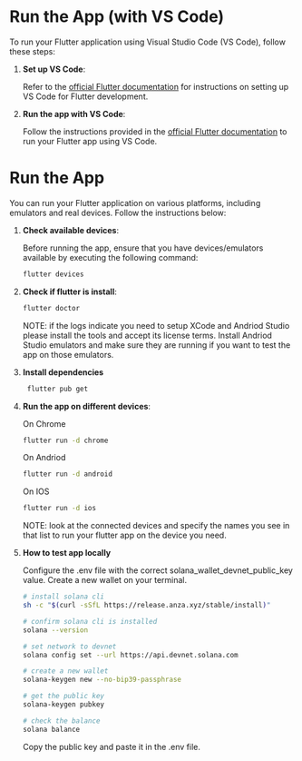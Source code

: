 # Run the App (with VS Code)

To run your Flutter application using Visual Studio Code (VS Code), follow these steps:

1. **Set up VS Code**:

   Refer to the [official Flutter documentation](https://docs.flutter.dev/get-started/editor?tab=vscode) for
   instructions on setting up VS Code for Flutter development.

2. **Run the app with VS Code**:

   Follow the instructions provided in
   the [official Flutter documentation](https://docs.flutter.dev/get-started/test-drive?tab=vscode) to run your Flutter
   app using VS Code.


# Run the App

You can run your Flutter application on various platforms, including emulators and real devices. Follow the instructions
below:

1. **Check available devices**:

   Before running the app, ensure that you have devices/emulators available by executing the following command:

    ```bash
    flutter devices
    ```

2. **Check if flutter is install**:

    ```bash
    flutter doctor
    ```

    NOTE: if the logs indicate you need to setup XCode and Andriod Studio please install the tools and accept its license terms. 
    Install Andriod Studio emulators and make sure they are running if you want to test the app on those emulators.

3. **Install dependencies**

   ```bash
    flutter pub get
    ```

4. **Run the app on different devices**:

    On Chrome
    ```bash
    flutter run -d chrome
    ```

    On Andriod
    ```bash
    flutter run -d android
    ```

    On IOS
    ```bash
    flutter run -d ios
    ```

    NOTE: look at the connected devices and specify the names you see in that list to run your flutter app on the device you need.

5. **How to test app locally**

   Configure the .env file with the correct solana_wallet_devnet_public_key value. Create a new wallet on your terminal.

   ```bash
   # install solana cli
   sh -c "$(curl -sSfL https://release.anza.xyz/stable/install)"

   # confirm solana cli is installed
   solana --version

   # set network to devnet
   solana config set --url https://api.devnet.solana.com

   # create a new wallet
   solana-keygen new --no-bip39-passphrase

   # get the public key
   solana-keygen pubkey

   # check the balance
   solana balance
   ```

   Copy the public key and paste it in the .env file.
